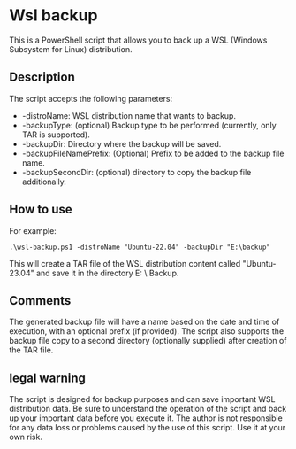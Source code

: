 # Wsl backup

This is a PowerShell script that allows you to back up a WSL (Windows Subsystem for Linux) distribution.

## Description

The script accepts the following parameters:

- -distroName: WSL distribution name that wants to backup.
- -backupType: (optional) Backup type to be performed (currently, only TAR is supported).
- -backupDir: Directory where the backup will be saved.
- -backupFileNamePrefix: (Optional) Prefix to be added to the backup file name.
- -backupSecondDir: (optional) directory to copy the backup file additionally.

## How to use

For example:

```shell
.\wsl-backup.ps1 -distroName "Ubuntu-22.04" -backupDir "E:\backup"
```

This will create a TAR file of the WSL distribution content called "Ubuntu-23.04" and save it in the directory E: \ Backup.

## Comments

The generated backup file will have a name based on the date and time of execution, with an optional prefix (if provided).
The script also supports the backup file copy to a second directory (optionally supplied) after creation of the TAR file.

## legal warning

The script is designed for backup purposes and can save important WSL distribution data. Be sure to understand the operation of the script and back up your important data before you execute it. The author is not responsible for any data loss or problems caused by the use of this script. Use it at your own risk.
